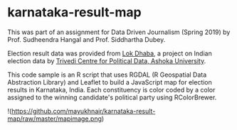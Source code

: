 # karnataka-result-map

This was part of an assignment for Data Driven Journalism (Spring 2019) by Prof. Sudheendra Hangal and Prof. Siddhartha Dubey.

Election result data was provided from [Lok Dhaba](https://lokdhaba.ashoka.edu.in/), a project on Indian election data by [Trivedi Centre for Political Data, Ashoka University](https://tcpd.ashoka.edu.in/).

This code sample is an R script that uses RGDAL (R Geospatial Data Abstraction Library) and Leaflet to build a JavaScript map for election results in Karnataka, India. Each constituency is color coded by a color assigned to the winning candidate's political party using RColorBrewer.

!(https://github.com/mayukhnair/karnataka-result-map/raw/master/mapimage.png)
